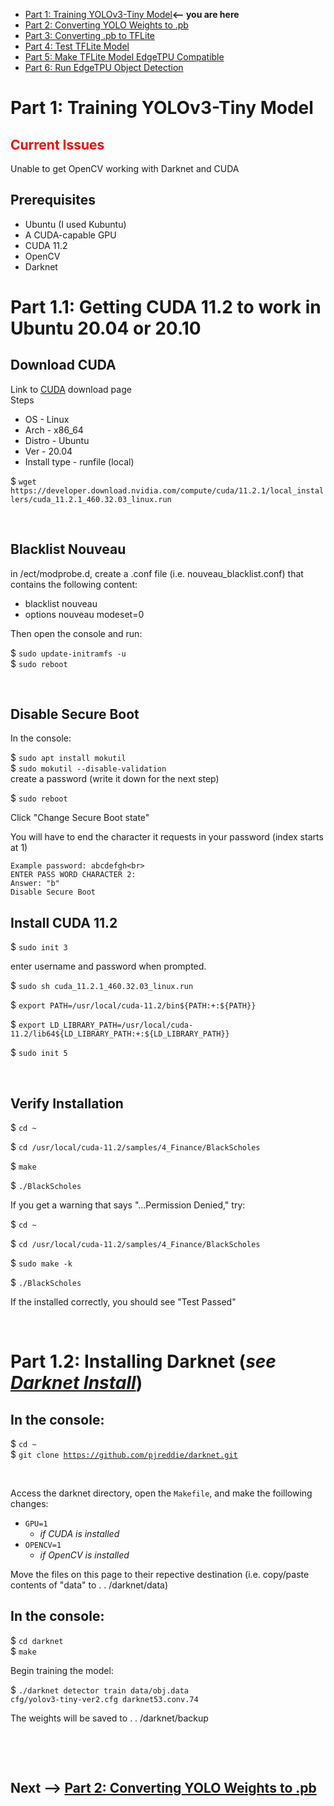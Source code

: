 * [Part 1: Training YOLOv3-Tiny Model](https://github.com/jeremycperez/Senior-Design-F20-W21/tree/master/Main/Image%20Processing/Object%20Detection/(1)%20Darknet%20(by%20pjreddie))**<-- you are here**<br>
* [Part 2: Converting YOLO Weights to .pb](https://github.com/jeremycperez/Senior-Design-F20-W21/tree/master/Main/Image%20Processing/Object%20Detection/(2)%20YOLOv3-Tiny%20to%20.pb)<br>
* [Part 3: Converting .pb to TFLite](https://github.com/jeremycperez/Senior-Design-F20-W21/tree/master/Main/Image%20Processing/Object%20Detection/(3)%20.pb%20to%20TFLite)<br>
* [Part 4: Test TFLite Model](https://github.com/jeremycperez/Senior-Design-F20-W21/tree/master/Main/Image%20Processing/Object%20Detection/(4)%20Test%20TFLite%20Model)<br>
* [Part 5: Make TFLite Model EdgeTPU Compatible](https://github.com/jeremycperez/Senior-Design-F20-W21/tree/master/Main/Image%20Processing/Object%20Detection/(5)%20Compile%20on%20EdgeTPU)<br>
* [Part 6: Run EdgeTPU Object Detection](https://github.com/jeremycperez/Senior-Design-F20-W21/tree/master/Main/Image%20Processing/Object%20Detection/(6)%20Test%20Edge-compatible%20TFlite%20Model)<br>
# Part 1: Training YOLOv3-Tiny Model
## **<span style="color:red">Current Issues</span>**
Unable to get OpenCV working with Darknet and CUDA

## Prerequisites
* Ubuntu (I used Kubuntu)
* A CUDA-capable GPU
* CUDA 11.2
* OpenCV
* Darknet
# Part 1.1: Getting CUDA 11.2 to work in Ubuntu 20.04 or 20.10
## Download CUDA
  Link to [CUDA](https://developer.nvidia.com/cuda-downloads) download page<br>
  Steps
* OS - Linux
* Arch - x86_64
* Distro - Ubuntu
* Ver - 20.04
* Install type - runfile (local)<br>
<p>$ <code>wget https://developer.download.nvidia.com/compute/cuda/11.2.1/local_installers/cuda_11.2.1_460.32.03_linux.run</code>

<p><br>

## Blacklist Nouveau
in /ect/modprobe.d, create a .conf file (i.e. nouveau_blacklist.conf) that contains the following content:
* blacklist nouveau
* options nouveau modeset=0
<p>Then open the console and run:<br>
<p>$ <code>sudo update-initramfs -u</code><br>
$ <code>sudo reboot</code>

<p><br>

## Disable Secure Boot
In the console:
<p>$ <code>sudo apt install mokutil</code><br>
$ <code>sudo mokutil --disable-validation</code><br>
create a password (write it down for the next step)<br>
<p>$ <code>sudo reboot</code><br>
<p>Click "Change Secure Boot state"<br>
<p>You will have to end the character it requests in your password (index starts at 1)<br>

    Example password: abcdefgh<br>
    ENTER PASS WORD CHARACTER 2: 
    Answer: "b"      
    Disable Secure Boot



## Install CUDA 11.2
<p>$ <code>sudo init 3</code>
<p>enter username and password when prompted. 
<p>$ <code>sudo sh cuda_11.2.1_460.32.03_linux.run</code>
<p>$ <code>export PATH=/usr/local/cuda-11.2/bin${PATH:+:${PATH}}</code>
<p>$ <code>export LD_LIBRARY_PATH=/usr/local/cuda-11.2/lib64${LD_LIBRARY_PATH:+:${LD_LIBRARY_PATH}}</code>
<p>$ <code>sudo init 5</code>

<p><br>

## Verify Installation
<p>$ <code>cd ~</code>
<p>$ <code>cd /usr/local/cuda-11.2/samples/4_Finance/BlackScholes</code>
<p>$ <code>make</code>
<p>$ <code>./BlackScholes</code>
<p>If you get a warning that says "...Permission Denied," try:
<p>$ <code>cd ~</code>
<p>$ <code>cd /usr/local/cuda-11.2/samples/4_Finance/BlackScholes</code>
<p>$ <code>sudo make -k</code>
<p>$ <code>./BlackScholes</code>
<p>If the installed correctly, you should see "Test Passed"

<p><br>

# Part 1.2: Installing Darknet (*see [Darknet Install](https://pjreddie.com/darknet/install/)*)

## In the console:
$ <code>cd ~</code><br>
$ <code>git clone https://github.com/pjreddie/darknet.git</code><br>

<p><br>

Access the darknet directory, open the <code>Makefile</code>, and make the foillowing changes:
* <code>GPU=1</code><br>
  * *if CUDA is installed*
* <code>OPENCV=1</code><br>
  * *if OpenCV is installed*

Move the files on this page to their repective destination (i.e. copy/paste contents of "data" to . . /darknet/data)
## In the console:
$ <code>cd darknet</code><br>
$ <code>make</code><br>

<p>Begin training the model:<br>

$ <code>./darknet detector train data/obj.data cfg/yolov3-tiny-ver2.cfg darknet53.conv.74</code><br>

The weights will be saved to . . /darknet/backup

<p><br>
<p><br>

## **Next -->** [Part 2: Converting YOLO Weights to .pb](https://github.com/jeremycperez/Senior-Design-F20-W21/tree/master/Main/Image%20Processing/Object%20Detection/(2)%20YOLOv3-Tiny%20to%20.pb)<br>